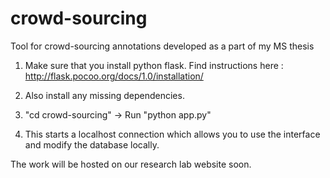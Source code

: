 # crowd-sourcing
Tool for crowd-sourcing annotations developed as a part of my MS thesis


1) Make sure that you install python flask.
Find instructions here : http://flask.pocoo.org/docs/1.0/installation/

2) Also install any missing dependencies. 

3) "cd crowd-sourcing" -> Run "python app.py"

4) This starts a localhost connection which allows you to use the interface and modify the database locally. 

The work will be hosted on our research lab website soon. 
